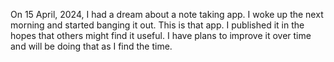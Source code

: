 On 15 April, 2024, I had a dream about a note taking app. I woke up the next morning and started banging it out. This is that app. I published it in the hopes that others might find it useful. I have plans to improve it over time and will be doing that as I find the time. 
